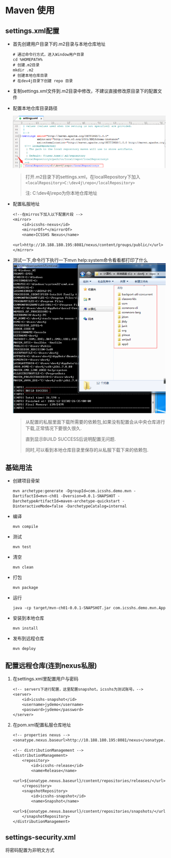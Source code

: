 # Maven 使用

## settings.xml配置

* 首先创建用户目录下的.m2目录与本地仓库地址

  ```
  # 通过命令行方式，进入Window用户目录
  cd %HOMEPATH%
  # 创建.m2目录
  mkdir .m2
  # 创建本地仓库目录
  # 在dev4j目录下创建 repo 目录
  ```

* 复制settings.xml文件到.m2目录中修改，不建议直接修改原目录下的配置文件

* 配置本地仓库目录路径

  ![](/cn/usage/images/dev4j_mvn_settings_localRepository.png)

  > 打开.m2目录下的settings.xml，在localRepository下加入`<localRepository>C:\dev4j\repo</localRepository>`
  >
  > 注: C:\dev4j\repo为你本地仓库地址

* 配置私服地址

  ```
  <!--在mirros下加入以下配置片段 -->
  <mirror>
      <id>icsshs-nexus</id>
      <mirrorOf>*</mirrorOf>
      <name>ICSSHS Nexus</name>
      <url>http://10.188.180.195:8081/nexus/content/groups/public/</url>
  </mirror>
  ```

* 测试一下,命令行下执行一下mvn help:system命令看看都打印了什么  
  ![](/cn/usage/images/dev4j_mvn_help!system.png)

  > 从配置的私服里面下载所需要的依赖包,如果没有配置会从中央仓库进行下载,正常情况下要很久很久.
  >
  > 直到显示BUILD SUCCESS后说明配置无问题.
  >
  > 同时,可以看到本地仓库目录里保存的从私服下载下来的依赖包.

## 基础用法

* 创建项目骨架

  ```
  mvn archetype:generate -DgroupId=com.icsshs.demo.mvn -DartifactId=mvn-ch01 -Dversion=0.0.1-SNAPSHOT -DarchetypeArtifactId=maven-archetype-quickstart -DinteractiveMode=false -DarchetypeCatalog=internal
  ```

* 编译

  ```
  mvn compile
  ```

* 测试

  ```
  mvn test
  ```

* 清空

  ```
  mvn clean
  ```

* 打包

  ```
  mvn package
  ```

* 运行

  ```
  java -cp target/mvn-ch01-0.0.1-SNAPSHOT.jar com.icsshs.demo.mvn.App
  ```

* 安装到本地仓库

  ```
  mvn install
  ```

* 发布到远程仓库

  ```
  mvn deploy
  ```

## 配置远程仓库\(连到nexus私服\)

1. 在settings.xml里配置用户与密码

   ```
   <!-- servers下进行配置，这里配置snapshot。icsshs为测试账号。-->
   <server>
       <id>icsshs-snapshot</id>
       <username>jydemo</username>
       <password>jydemo</password>
   </server>
   ```

2. 在pom.xml配置私服仓库地址

   ```
   <!-- properties nexus -->
   <sonatype.nexus.baseurl>http://10.188.180.195:8081/nexus</sonatype.nexus.baseurl>

   <!-- distributionManagement -->
   <distributionManagement>
       <repository>
           <id>icsshs-release</id>
           <name>Release</name>
           <url>${sonatype.nexus.baseurl}/content/repositories/releases/</url>
       </repository>
       <snapshotRepository>
           <id>icsshs-snapshot</id>
           <name>Snapshot</name>
           <url>${sonatype.nexus.baseurl}/content/repositories/snapshots/</url>
       </snapshotRepository>
   </distributionManagement>
   ```

## settings-security.xml

将密码配置为非明文方式

